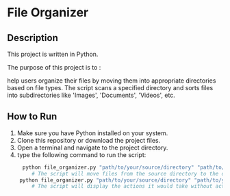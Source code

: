 # File Organizer

## Description

This project is written in Python.

The purpose of this project is to :

help users organize their files by moving them into appropriate directories based on file types. The script scans a specified directory and sorts files into subdirectories like 'Images', 'Documents', 'Videos', etc.

## How to Run

1. Make sure you have Python installed on your system.  
2. Clone this repository or download the project files.  
3. Open a terminal and navigate to the project directory.
4. type the following command to run the script:

```bash
     python file_organizer.py "path/to/your/source/directory" "path/to/your/destination/directory"
        # The script will move files from the source directory to the destination directory based on their file types.
    python file_organizer.py "path/to/your/source/directory" "path/to/your/destination/directory" --simulate
        # The script will display the actions it would take without actually moving any files.